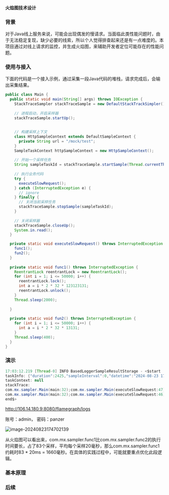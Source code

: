 #### 火焰图技术设计

### 背景

对于Java线上服务来说，可能会出现偶发的慢请求。当面临此类性能问题时，由于无法稳定复现，缺少必要的线索，所以个人觉得排查起来还是有一点难度的。本项目通过对线上请求的监控，并生成火焰图，来辅助开发者定位可能存在的性能问题。



### 使用与接入

下面的代码是一个接入示例，通过采集一段Java代码的堆栈，请求完成后，会输出采集结果。

~~~Java
public class Main {
  public static void main(String[] args) throws IOException {
    StackTraceSampler stackTraceSample = new DefaultStackTrackSimpler();
    
    // 进程启动，开启采样器
    stackTraceSample.startUp();
    
    
    // 构建采样上下文
    class HttpSampleContext extends DefaultSampleContext {
      private String url = "/mock/test";
    }
    SampleTaskContext httpSampleContext = new HttpSampleContext();
    
    // 开始一个采样任务
    String sampleTaskId = stackTraceSample.startSample(Thread.currentThread(), httpSampleContext);
    
    // 执行业务代码
    try {
      executeSlowRequest();
    } catch (InterruptedException e) {
      // ignore
    } finally {
      // 关闭当前采样任务
      stackTraceSample.stopSample(sampleTaskId);
    }
    
    // 关闭采样器
    stackTraceSample.closeUp();
    System.in.read();
  }

  private static void executeSlowRequest() throws InterruptedException {
    func1();
    fun2();
  }
  
  private static void func1() throws InterruptedException {
    ReentrantLock reentrantLock = new ReentrantLock();
    for (int i = 1; i <= 50000; i++) {
      reentrantLock.lock();
      int a = i * 2 * 32 * 123123131;
      reentrantLock.unlock();
    }
    Thread.sleep(2000);
    
  }
  
  private static void fun2() throws InterruptedException {
    for (int i = 1; i <= 50000; i++) {
      int a = i * 2 * 32 * 13131;
    }
    Thread.sleep(400);
  }
}
~~~



### 演示



```java
17:03:12.219 [Thread-0] INFO BasedLoggerSampleResultStorage - <$start
taskInfo: {"duration":2425,"sampleInterval":0,"datetime":"2024-08-23 17:03:09.751","id":"7147c2a5-fac4-401d-a508-12a292380195","sampleStartTime":"2024-08-23 17:03:09.783","threadName":"main"}
taskContext: null
stackTrace:
com.mx.sampler.Main(main:32);com.mx.sampler.Main(executeSlowRequest:47);com.mx.sampler.Main(fun2:65);java.lang.Thread(sleep:-2); 16
com.mx.sampler.Main(main:32);com.mx.sampler.Main(executeSlowRequest:46);com.mx.sampler.Main(func1:57);java.lang.Thread(sleep:-2); 83
end$>
```



http://106.14.180.9:8080/flamegraph/logs

账号：admin， 密码：panzer

![image-20240823174702139](/Users/fizz/WorkSpace/Codes/CompanyCodes/sensorsdata/Personal-Web-Service/flame-graph-demo.png)



从火焰图可以看出来，com.mx.sampler.func1比com.mx.sampler.func2的执行时间要长，占了83个采样，平均每个采样20毫秒，那么com.mx.sampler.func1约耗时83 * 20ms = 1660毫秒。在具体的实践过程中，可能就要重点优化此段逻辑。



### 基本原理



### 后续


